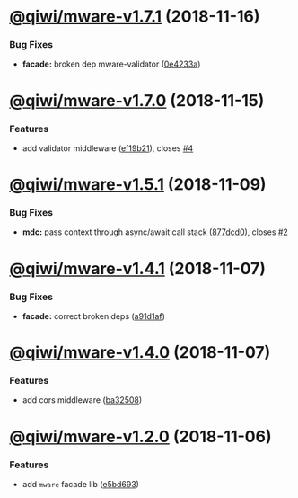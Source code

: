 # [@qiwi/mware-v1.7.1](https://github.com/qiwi/mware/compare/v1.7.0...v1.7.1) (2018-11-16)


### Bug Fixes

* **facade:** broken dep mware-validator ([0e4233a](https://github.com/qiwi/mware/commit/0e4233a))

# [@qiwi/mware-v1.7.0](https://github.com/qiwi/mware/compare/v1.6.0...v1.7.0) (2018-11-15)


### Features

* add validator middleware ([ef19b21](https://github.com/qiwi/mware/commit/ef19b21)), closes [#4](https://github.com/qiwi/mware/issues/4)

# [@qiwi/mware-v1.5.1](https://github.com/qiwi/mware/compare/v1.5.0...v1.5.1) (2018-11-09)


### Bug Fixes

* **mdc:** pass context through async/await call stack ([877dcd0](https://github.com/qiwi/mware/commit/877dcd0)), closes [#2](https://github.com/qiwi/mware/issues/2)

# [@qiwi/mware-v1.4.1](https://github.com/qiwi/mware/compare/v1.4.0...v1.4.1) (2018-11-07)


### Bug Fixes

* **facade:** correct broken deps ([a91d1af](https://github.com/qiwi/mware/commit/a91d1af))

# [@qiwi/mware-v1.4.0](https://github.com/qiwi/mware/compare/v1.3.0...v1.4.0) (2018-11-07)


### Features

* add cors middleware ([ba32508](https://github.com/qiwi/mware/commit/ba32508))

# [@qiwi/mware-v1.2.0](https://github.com/qiwi/mware/compare/v1.1.0...v1.2.0) (2018-11-06)


### Features

* add `mware` facade lib ([e5bd693](https://github.com/qiwi/mware/commit/e5bd693))
